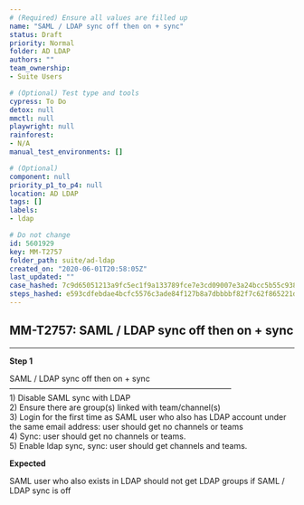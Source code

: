 ```yaml
---
# (Required) Ensure all values are filled up
name: "SAML / LDAP sync off then on + sync"
status: Draft
priority: Normal
folder: AD LDAP
authors: ""
team_ownership: 
- Suite Users

# (Optional) Test type and tools
cypress: To Do
detox: null
mmctl: null
playwright: null
rainforest: 
- N/A
manual_test_environments: []

# (Optional)
component: null
priority_p1_to_p4: null
location: AD LDAP
tags: []
labels: 
- ldap

# Do not change
id: 5601929
key: MM-T2757
folder_path: suite/ad-ldap
created_on: "2020-06-01T20:58:05Z"
last_updated: ""
case_hashed: 7c9d65051213a9fc5ec1f9a133789fce7e3cd09007e3a24bcc5b55c9386d8d94fb4dd2ac5c720cacbb72f0b85d48b1e5
steps_hashed: e593cdfebdae4bcfc5576c3ade84f127b8a7dbbbbf82f7c62f865221dbb36c0b7c2e8a88d66d366a3d6abc94e8762ff9
---
```


## MM-T2757: SAML / LDAP sync off then on + sync

---

**Step 1**

SAML / LDAP sync off then on + sync\
————————————————————————————\
1\) Disable SAML sync with LDAP\
2\) Ensure there are group(s) linked with team/channel(s)\
3\) Login for the first time as SAML user who also has LDAP account under the same email address: user should get no channels or teams\
4\) Sync: user should get no channels or teams.\
5\) Enable ldap sync, sync: user should get channels and teams.

**Expected**

SAML user who also exists in LDAP should not get LDAP groups if SAML / LDAP sync is off
